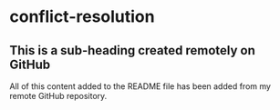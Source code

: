 # conflict-resolution

## This is a sub-heading created remotely on GitHub

All of this content added to the README file has been added from my remote GitHub repository.

